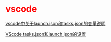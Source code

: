 # <span style='color:red'>vscode</span>

[vscode中关于launch.json和tasks.json的变量说明](https://www.cnblogs.com/wanghao-boke/p/12058880.html)

[VScode tasks.json和launch.json的设置](https://zhuanlan.zhihu.com/p/92175757)
